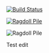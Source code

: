 [![Build Status](https://github.com/jrouwe/TestRepo/actions/workflows/build.yml/badge.svg)](https://github.com/jrouwe/TestRepo/actions/)


[![Ragdoll Pile](https://img.youtube.com/vi/pwyCW0yNKMA/hqdefault.jpg)](https://www.youtube.com/watch?v=pwyCW0yNKMA)

![Ragdoll Pile](http://www.youtube.com/watch?v=pwyCW0yNKMA)

Test edit